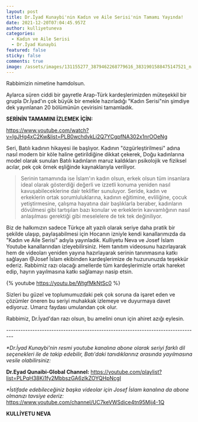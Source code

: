 ```yaml
---
layout: post
title: Dr.İyad Kunaybi'nin Kadın ve Aile Serisi'nin Tamamı Yayında!
date: 2021-12-20T07:04:45.957Z
author: kulliyetuneva
categories:
  - Kadın ve Aile Serisi
  - Dr.İyad Kunaybi
featured: false
sticky: false
comments: true
image: /assets/images/131155277_3879462268779616_3831901588475147521_n.jpg
---
```

<!--StartFragment-->

Rabbimizin nimetine hamdolsun.

Aylarca süren ciddi bir gayretle Arap-Türk kardeşlerimizden müteşekkil bir grupla Dr.İyad'ın çok büyük bir emekle hazırladığı "Kadın Serisi"nin şimdiye dek yayınlanan 20 bölümünün çevirisini tamamladık. 

**SERİNİN TAMAMINI İZLEMEK İÇİN:** 

<https://www.youtube.com/watch?v=lgJHg4xC2Kw&list=PLB0wchdvkLi2Q7YCgpfNA302x1nrOOeNg>

Seri, Batılı kadının hikayesi ile başlıyor. Kadının "özgürleştirilmesi" adına nasıl modern bir köle haline getirildiğine dikkat çekerek, Doğu kadınlarına model olarak sunulan Batılı kadınların maruz kaldıkları psikolojik ve fiziksel acılar, pek çok örnek eşliğinde kaynaklarıyla veriliyor. 

> Serinin tamamında ise İslam'ın kadın olsun, erkek olsun tüm insanlara ideal olarak gösterdiği değerli ve izzetli konuma yeniden nasıl kavuşabileceklerine dair teklifler sunuluyor. Seride, kadın ve erkeklerin ortak sorumluluklarına, kadının eğitimine, evliliğine, çocuk yetiştirmesine, çalışma hayatına dair başlıklarla beraber, kadınların dövülmesi gibi tartışılan bazı konular ve erkeklerin kavvamlığının nasıl anlaşılması gerektiği gibi meselelere de tek tek değiniliyor. 

Biz de halkımızın sadece Türkçe alt yazılı olarak seriye daha pratik bir şekilde ulaşıp, paylaşabilmesi için Hocanın izniyle kendi kanallarımızda da "Kadın ve Aile Serisi" adıyla yayınladık. Kulliyetu Neva ve Josef İslam Youtube kanallarından izleyebilirsiniz. Hem tanıtım videosunu hazırlayarak hem de videoları yeniden yayına hazırlayarak serinin tanınmasına katkı sağlayan @Josef İslam ekibinden kardeşlerimize de huzurunuzda teşekkür ederiz. Rabbimiz razı olacağı amellerde tüm kardeşlerimizle ortak hareket edip, hayrın yayılmasına katkı sağlamayı nasip etsin. 

{% youtube https://youtu.be/WtgfMkNtSc0 %}

Sizleri bu güzel ve toplumumuzdaki pek çok soruna da işaret eden ve çözümler öneren bu seriyi muhakkak izlemeye ve duyurmaya davet ediyoruz. Umarız faydası umulandan çok olur. 

Rabbimiz, Dr.İyad'dan razı olsun, bu amelini onun için ahiret azığı eylesin. 

\---------------------------------------------------------------------------------

*\*Dr.İyad Kunaybi'nin resmi youtube kanalına abone olarak seriyi farklı dil seçenekleri ile de takip edebilir, Batı'daki tanıdıklarınız arasında yayılmasına vesile olabilirsiniz:* 

**Dr.Eyad Qunaibi-Global Channel:** <https://youtube.com/playlist?list=PLPqH38Ki1fy2MbbszGA6zlkZOYQHpNcgI>

*\*İstifade edebileceğiniz başka videolar için Josef İslam kanalına da abone olmanızı tavsiye ederiz:* <https://www.youtube.com/channel/UC7keVWSdice4tn95Mij4-1Q>



**KULLİYETU NEVA**

<!--EndFragment-->
